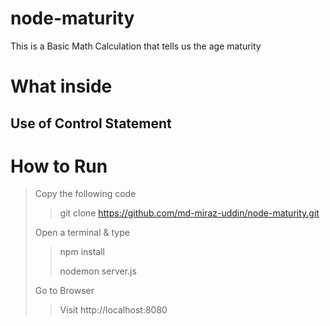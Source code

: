# node-maturity
This is a Basic Math Calculation that tells us the age maturity

# What inside
## Use of Control Statement


# How to Run
> Copy the following code
>
>> git clone https://github.com/md-miraz-uddin/node-maturity.git
>
> Open a terminal & type
>
>> npm install
>> 
>> nodemon server.js
>
> Go to Browser
>> Visit http://localhost:8080